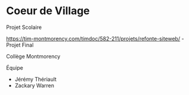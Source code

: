 # Coeur de Village

Projet Scolaire

https://tim-montmorency.com/timdoc/582-211/projets/refonte-siteweb/ - Projet Final 

Collège Montmorency

Équipe

- Jérémy Thériault
- Zackary Warren
